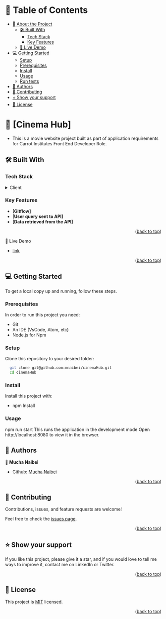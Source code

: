 <a name="readme-top"></a>

# 📗 Table of Contents

- [📖 About the Project](#about-project)
  - [🛠 Built With](#built-with)
    - [Tech Stack](#tech-stack)
    - [Key Features](#key-features)
  - [🚀 Live Demo](#live-demo)
- [💻 Getting Started](#getting-started)
  - [Setup](#setup)
  - [Prerequisites](#prerequisites)
  - [Install](#install)
  - [Usage](#usage)
  - [Run tests](#run-tests)
- [👥 Authors](#authors)
- [🤝 Contributing](#contributing)
- [⭐️ Show your support](#support)
- [📝 License](#license)

# 📖 [Cinema Hub] <a name="about-project"></a>

- This is a movie website project built as part of application requirements for Carrot Institutes Front End Developer Role.

## 🛠 Built With <a name="HTML and CSS and JS and WEBPACK"></a>

### Tech Stack <a name="Front end (Javascript)"></a>

<details>
  <summary>Client</summary>
  <ul>
    <li><a href="https://www.w3schools.com/html/">HTML</a></li>
  </ul>
  <ul>
    <li><a href="https://www.w3schools.com/css/">CSS</a></li>
  </ul>
  <ul>
    <li><a href="https://www.w3schools.com/js/">JS</a></li>
  </ul>
  <ul>
    <li><a href="">Webpack</a></li>
  </ul>
</details>

### Key Features <a name="key-features"></a>

- **[Gitflow]**
- **[User query sent to API]**
- **[Data retrieved from the API]**

<p align="right">(<a href="#readme-top">back to top</a>)</p>

🚀 Live Demo

- [link](https://mnaibei.github.io/cinemaHub/dist/#home)

<p align="right">(<a href="#readme-top">back to top</a>)</p>

## 💻 Getting Started <a name="getting-started"></a>

To get a local copy up and running, follow these steps.

### Prerequisites

In order to run this project you need:

- Git
- An IDE (VsCode, Atom, etc)
- Node.js for Npm

### Setup

Clone this repository to your desired folder:

```sh
  git clone git@github.com:mnaibei/cinemaHub.git
  cd cinemaHub
```

### Install

Install this project with:

- npm Install

### Usage

npm run start
This runs the application in the development mode
Open http://localhost:8080 to view it in the browser.

## 👥 Authors <a name="authors"></a>

👤 **Mucha Naibei**

- Github: [Mucha Naibei](https://github.com/mnaibei)

<p align="right">(<a href="#readme-top">back to top</a>)</p>

<!-- ## 🔭 Future Features <a name="future-features"></a>

- Implement reservations for watching movie

<p align="right">(<a href="#readme-top">back to top</a>)</p> -->

## 🤝 Contributing <a name="contributing"></a>

Contributions, issues, and feature requests are welcome!

Feel free to check the [issues page](https://github.com/mnaibei/cinemaHub/issues).

<p align="right">(<a href="#readme-top">back to top</a>)</p>

## ⭐️ Show your support <a name="support"></a>

If you like this project, please give it a star, and if you would love to tell me ways to improve it, contact me on LinkedIn or Twitter.

<p align="right">(<a href="#readme-top">back to top</a>)</p>

<!-- ## 🙏 Acknowledgments <a name="acknowledgements"></a>

I would like to thank Microverse community for giving me the guide to building this project.

<p align="right">(<a href="#readme-top">back to top</a>)</p> -->

## 📝 License <a name="license"></a>

This project is [MIT](https://github.com/mnaibei/cinemaHub/blob/dev/LICENSE) licensed.

<p align="right">(<a href="#readme-top">back to top</a>)</p>
